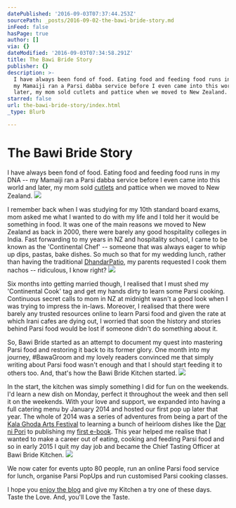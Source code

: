 ```yaml
---
datePublished: '2016-09-03T07:37:44.253Z'
sourcePath: _posts/2016-09-02-the-bawi-bride-story.md
inFeed: false
hasPage: true
author: []
via: {}
dateModified: '2016-09-03T07:34:58.291Z'
title: The Bawi Bride Story
publisher: {}
description: >-
  I have always been fond of food. Eating food and feeding food runs in my DNA –
  my Mamaiji ran a Parsi dabba service before I even came into this world and
  later, my mom sold cutlets and pattice when we moved to New Zealand.
starred: false
url: the-bawi-bride-story/index.html
_type: Blurb

---
```

# The Bawi Bride Story

I have always been fond of food. Eating food and feeding food runs in my DNA -- my Mamaiji ran a Parsi dabba service before I even came into this world and later, my mom sold [cutlets][0] and pattice when we moved to New Zealand.
![](https://the-grid-user-content.s3-us-west-2.amazonaws.com/3a68d66e-0677-4494-b5b4-5192bc52043a.png)

I remember back when I was studying for my 10th standard board exams, mom asked me what I wanted to do with my life and I told her it would be something in food. It was one of the main reasons we moved to New Zealand as back in 2000, there were barely any good hospitality colleges in India. Fast forwarding to my years in NZ and hospitality school, I came to be known as the 'Continental Chef' -- someone that was always eager to whip up dips, pastas, bake dishes. So much so that for my wedding lunch, rather than having the traditional [Dhandar][1][Patio][2], my parents requested I cook them nachos -- ridiculous, I know right?
![](https://the-grid-user-content.s3-us-west-2.amazonaws.com/eb215700-2a53-4d68-957e-f81629911513.jpg)

Six months into getting married though, I realised that I must shed my 'Continental Cook' tag and get my hands dirty to learn some Parsi cooking. Continuous secret calls to mom in NZ at midnight wasn't a good look when I was trying to impress the in-laws. Moreover, I realised that there were barely any trusted resources online to learn Parsi food and given the rate at which Irani cafes are dying out, I worried that soon the history and stories behind Parsi food would be lost if someone didn't do something about it.

So, Bawi Bride started as an attempt to document my quest into mastering Parsi food and restoring it back to its former glory. One month into my journey, \#BawaGroom and my lovely readers convinced me that simply writing about Parsi food wasn't enough and that I should start feeding it to others too. And, that's how the Bawi Bride Kitchen started.
![](https://the-grid-user-content.s3-us-west-2.amazonaws.com/3bffd175-e9bc-4db5-95df-bcd5717a0160.jpg)

In the start, the kitchen was simply something I did for fun on the weekends. I'd learn a new dish on Monday, perfect it throughout the week and then sell it on the weekends. With your love and support, we expanded into having a full catering menu by January 2014 and hosted our first pop up later that year. The whole of 2014 was a series of adventures from being a part of the [Kala Ghoda Arts Festival][3] to learning a bunch of heirloom dishes like the [Dar ni Pori][4] to publishing my [first e-book][5]. This year helped me realise that I wanted to make a career out of eating, cooking and feeding Parsi food and so in early 2015 I quit my day job and became the Chief Tasting Officer at Bawi Bride Kitchen.
![](https://the-grid-user-content.s3-us-west-2.amazonaws.com/91a33567-69b0-4447-9bbf-f7dfd4625716.jpg)

We now cater for events upto 80 people, run an online Parsi food service for lunch, organise Parsi PopUps and run customised Parsi cooking classes.

I hope you [enjoy the blog][6] and give my Kitchen a try one of these days. Taste the Love. And, you'll Love the Taste.

[0]: http://www.bawibride.com/mummys-kheema-cutlets/
[1]: http://www.bawibride.com/dhandar/
[2]: http://www.bawibride.com/tatrelo-prawn-patio/
[3]: http://www.bawibride.com/kala-ghoda-2014/
[4]: http://www.bawibride.com/dar-ni-pori/
[5]: http://www.bawibride.com/best-kept-secrets/eedu-edition/
[6]: http://www.bawibride.com/